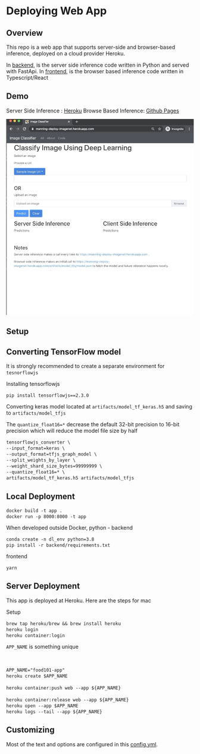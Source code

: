 # Deploying Web App

## Overview

This repo is a web app that supports server-side and browser-based inference, deployed on a cloud provider Heroku.

In [backend](backend), is the server side inference code written in Python and served with FastApi.
In [frontend](frontend), is the browser based inference code written in Typescript/React

## Demo

Server Side Inference : [Heroku](https://food101-classifier.herokuapp.com)
Browse Based Inference: [Github Pages](https://github.com/elliemci/deploying-web-app)


![Demo](assets/demo.gif)


## Setup



## Converting TensorFlow model

It is strongly recommended to create a separate environment for `tesnorflowjs`

Installing tensorflowjs
```
pip install tensorflowjs==2.3.0
```

Converting keras model located at `artifacts/model_tf_keras.h5` and saving to `artifacts/model_tfjs`

The `quantize_float16=*`  decrease the default 32-bit precision to 16-bit precision which will reduce the model file size by half

```
tensorflowjs_converter \
--input_format=keras \
--output_format=tfjs_graph_model \
--split_weights_by_layer \
--weight_shard_size_bytes=99999999 \
--quantize_float16=* \
artifacts/model_tf_keras.h5 artifacts/model_tfjs

```


## Local Deployment

```
docker build -t app .
docker run -p 8000:8000 -t app
```

When developed outside Docker, python - backend

```
conda create -n dl_env python=3.8
pip install -r backend/requirements.txt
```

frontend
```
yarn
```


## Server Deployment

This app is deployed at Heroku.
Here are the steps for mac

Setup
```
brew tap heroku/brew && brew install heroku
heroku login
heroku container:login
```

`APP_NAME` is something unique
```


APP_NAME="food101-app"
heroku create $APP_NAME

heroku container:push web --app ${APP_NAME}

heroku container:release web --app ${APP_NAME}
heroku open --app $APP_NAME
heroku logs --tail --app ${APP_NAME}
```

## Customizing
Most of the text and options are configured in this [config.yml](config.yaml).
